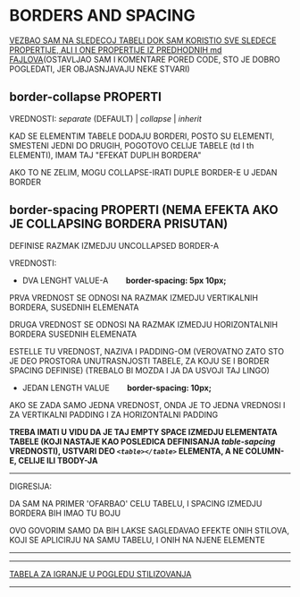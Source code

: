 # BORDERS AND SPACING

[VEZBAO SAM NA SLEDECOJ TABELI DOK SAM KORISTIO SVE SLEDECE PROPERTIJE, ALI I ONE PROPERTIJE IZ PREDHODNIH md FAJLOVA](./border_example.html)(OSTAVLJAO SAM I KOMENTARE PORED CODE, STO JE DOBRO POGLEDATI, JER OBJASNJAVAJU NEKE STVARI)

## border-collapse PROPERTI

VREDNOSTI: *separate* (DEFAULT) | *collapse* | *inherit*

KAD SE ELEMENTIM TABELE DODAJU BORDERI, POSTO SU ELEMENTI, SMESTENI JEDNI DO DRUGIH, POGOTOVO CELIJE TABELE (td I th ELEMENTI), IMAM TAJ "EFEKAT DUPLIH BORDERA"

AKO TO NE ZELIM, MOGU COLLAPSE-IRATI DUPLE BORDER-E U JEDAN BORDER

## border-spacing PROPERTI (NEMA EFEKTA AKO JE COLLAPSING BORDERA PRISUTAN)

DEFINISE RAZMAK IZMEDJU UNCOLLAPSED BORDER-A

VREDNOSTI:

- DVA LENGHT VALUE-A &nbsp;&nbsp;&nbsp;&nbsp;&nbsp;&nbsp; **border-spacing: 5px 10px;**

PRVA VREDNOST SE ODNOSI NA RAZMAK IZMEDJU VERTIKALNIH BORDERA, SUSEDNIH ELEMENATA

DRUGA VREDNOST SE ODNOSI NA RAZMAK IZMEDJU HORIZONTALNIH BORDERA SUSEDNIH ELEMENATA

ESTELLE TU VREDNOST, NAZIVA I PADDING-OM (VEROVATNO ZATO STO JE DEO PROSTORA UNUTRASNJOSTI TABELE, ZA KOJU SE I BORDER SPACING DEFINISE) (TREBALO BI MOZDA I JA DA USVOJI TAJ LINGO)

- JEDAN LENGTH VALUE &nbsp;&nbsp;&nbsp;&nbsp;&nbsp;&nbsp; **border-spacing: 10px;**

AKO SE ZADA SAMO JEDNA VREDNOST, ONDA JE TO JEDNA VREDNOSI I ZA VERTIKALNI PADDING I ZA HORIZONTALNI PADDING

**TREBA IMATI U VIDU DA JE TAJ EMPTY SPACE IZMEDJU ELEMENTATA TABELE (KOJI NASTAJE KAO POSLEDICA DEFINISANJA *table-sapcing* VREDNOSTI), USTVARI DEO *`<table></table>`* ELEMENTA, A NE COLUMN-E, CELIJE ILI TBODY-JA**

****

DIGRESIJA:

DA SAM NA PRIMER 'OFARBAO' CELU TABELU, I SPACING IZMEDJU BORDERA BIH IMAO TU BOJU

OVO GOVORIM SAMO DA BIH LAKSE SAGLEDAVAO EFEKTE ONIH STILOVA, KOJI SE APLICIRJU NA SAMU TABELU, I ONIH NA NJENE ELEMENTE

****

****

[TABELA ZA IGRANJE U POGLEDU STILIZOVANJA](./border_example.html)

****